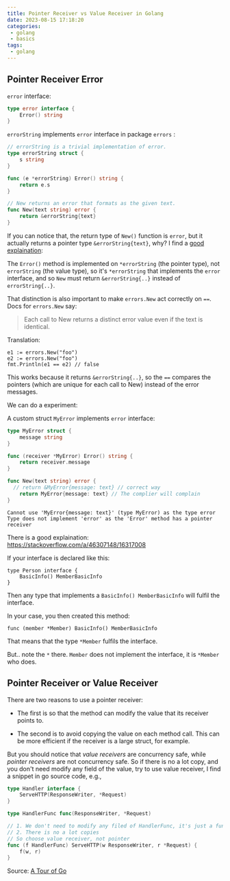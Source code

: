 ```yaml
---
title: Pointer Receiver vs Value Receiver in Golang
date: 2023-08-15 17:18:20
categories:
 - golang
 - basics
tags:
 - golang
---
```


## Pointer Receiver Error

 `error` interface:

```go
type error interface {
    Error() string
}
```

 `errorString`  implements  `error` interface in package `errors` :

```go
// errorString is a trivial implementation of error.
type errorString struct {
    s string
}

func (e *errorString) Error() string {
    return e.s
}

// New returns an error that formats as the given text.
func New(text string) error {
    return &errorString{text}
}
```

If you can notice that, the return type of `New()` function is `error`, but it actually returns a pointer type `&errorString{text}`, why? I find a [good explaination](https://www.reddit.com/r/golang/comments/15rz3fe/question_about_errors_package/):

The `Error()` method is implemented on `*errorString` (the pointer type), not `errorString` (the value type), so it's `*errorString` that implements the `error` interface, and so `New` must return `&errorString{..}` instead of `errorString{..}`.

That distinction is also important to make `errors.New` act correctly on `==`. Docs for `errors.New` say:

> Each call to New returns a distinct error value even if the text is identical.

Translation:

```
e1 := errors.New("foo")
e2 := errors.New("foo")
fmt.Println(e1 == e2) // false
```

This works because it returns `&errorString{..}`, so the `==` compares the pointers (which are unique for each call to New) instead of the error messages.

We can do a experiment:


A custom struct `MyError` implements `error` interface:

```go
type MyError struct {
	message string
}

func (receiver *MyError) Error() string {
	return receiver.message
}

func New(text string) error {
  // return &MyError{message: text} // correct way
	return MyError{message: text} // The complier will complain
}
```

```
Cannot use 'MyError{message: text}' (type MyError) as the type error Type does not implement 'error' as the 'Error' method has a pointer receiver
```

There is a good explaination: https://stackoverflow.com/a/46307148/16317008

If your interface is declared like this:

```golang
type Person interface {
    BasicInfo() MemberBasicInfo
}
```

Then any type that implements a `BasicInfo() MemberBasicInfo` will fulfil the interface.

In your case, you then created this method:

```golang
func (member *Member) BasicInfo() MemberBasicInfo
```

That means that the type `*Member` fulfils the interface.

But.. note the `*` there. `Member` does not implement the interface, it is `*Member` who does.

## Pointer Receiver or Value Receiver

There are two reasons to use a pointer receiver:

- The first is so that the method can modify the value that its receiver points to.

- The second is to avoid copying the value on each method call. This can be more efficient if the receiver is a large struct, for example.

But you should notice that *value receivers* are concurrency safe, while *pointer receivers* are not concurrency safe. So if there is no a lot copy, and you don't need modify any field of the value, try to use value receiver, I find a snippet in go source code, e.g.,

```go
type Handler interface {
	ServeHTTP(ResponseWriter, *Request)
}

type HandlerFunc func(ResponseWriter, *Request)

// 1. We don't need to modify any filed of HandlerFunc, it's just a function
// 2. There is no a lot copies
// So choose value receiver, not pointer
func (f HandlerFunc) ServeHTTP(w ResponseWriter, r *Request) {
	f(w, r)
}
```

Source: [A Tour of Go](https://go.dev/tour/methods/8)
